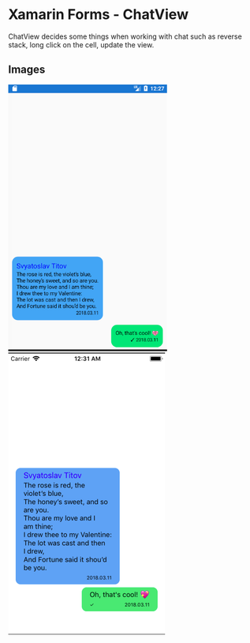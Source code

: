# Xamarin Forms - ChatView

ChatView decides some things when working with chat such as reverse stack, long click on the cell, update the view.

## Images

![ScreenshotDroid](Screenshots/sample_android.png)![ScreenshotiOS](Screenshots/sample_ios.png)

